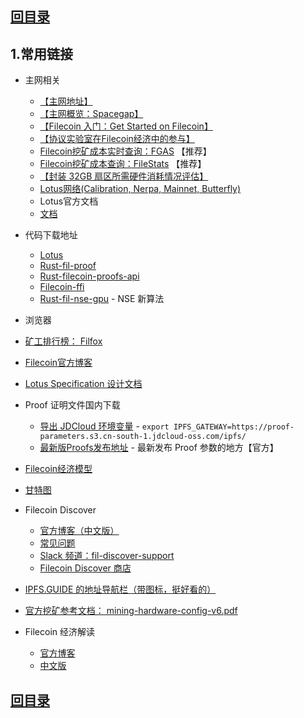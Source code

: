 ## [回目录](../README.md)

## 1.常用链接

- 主网相关
    - [【主网地址】](https://network.filecoin.io/#mainnet)
    - [【主网概览：Spacegap】](https://spacegap.github.io/)
    - [【Filecoin 入门：Get Started on Filecoin】](https://docs.filecoin.io/get-started/)
    - [【协议实验室在Filecoin经济中的参与】](https://protocol.ai/blog/pl-participation-in-the-filecoin-economy/)
    - [Filecoin挖矿成本实时查询：FGAS](https://fgas.io/) 【推荐】
    - [Filecoin挖矿成本查询：FileStats](https://filstats.com/) 【推荐】
    - [【封装 32GB 扇区所需硬件消耗情况评估】](https://docs.filecoin.io/mine/hardware-requirements/#specific-operation-requirements)
    - [Lotus网络(Calibration, Nerpa, Mainnet, Butterfly)](https://network.filecoin.io/)
    - Lotus官方文档
    - [文档](https://docs.filecoin.io/)
- 代码下载地址
    - [Lotus](https://github.com/filecoin-project/lotus)
    - [Rust-fil-proof](https://github.com/filecoin-project/rust-fil-proofs)
    - [Rust-filecoin-proofs-api](https://github.com/filecoin-project/rust-filecoin-proofs-api)
    - [Filecoin-ffi](https://github.com/filecoin-project/filecoin-ffi)
    - [Rust-fil-nse-gpu](https://github.com/filecoin-project/rust-fil-nse-gpu) - NSE 新算法
- 浏览器
- [矿工排行榜： Filfox](https://beta.filfox.io/en/ranks)

- [Filecoin官方博客](https://filecoin.io/blog/)
- [Lotus Specification 设计文档](https://filecoin-project.github.io/specs/)


- Proof 证明文件国内下载
    - [导出 JDCloud 环境变量](https://proof-parameters.s3.cn-south-1.jdcloud-oss.com/ipfs/) - `export IPFS_GATEWAY=https://proof-parameters.s3.cn-south-1.jdcloud-oss.com/ipfs/`
    - [最新版Proofs发布地址](https://proofs.filecoin.io/) - 最新发布 Proof 参数的地方【官方】
- [Filecoin经济模型](https://filecoin.io/blog/filecoin-cryptoeconomic-constructions/)
- [甘特图](https://app.instagantt.com/shared/s/1152992274307505/latest)


- Filecoin Discover
    - [官方博客（中文版）](https://filecoin.io/zh-cn/blog/intro-filecoin-discover/)
    - [常见问题](https://store.filecoin-discover.com/pages/%E5%B8%B8%E8%A7%81%E9%97%AE%E9%A2%98)
    - [Slack 频道：fil-discover-support](fil-discover-support)
    - [Filecoin Discover 商店](https://store.filecoin-discover.com/)

- [IPFS.GUIDE 的地址导航栏（带图标，挺好看的）](http://www.ipfs.guide/)

- [官方挖矿参考文档： mining-hardware-config-v6.pdf](./files/mining-hardware-config-v6.pdf)

- Filecoin 经济解读
    - [官方博客](https://filecoin.io/blog/introducing-the-filecoin-economy/)
    - [中文版](https://filecoin.io/zh-cn/2020-engineering-filecoins-economy-zh-cn.pdf)

## [回目录](../README.md)